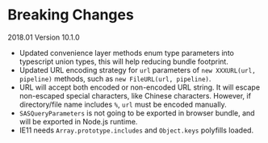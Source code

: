 # Breaking Changes

2018.01 Version 10.1.0

*  Updated convenience layer methods enum type parameters into typescript union types, this will help reducing bundle footprint.
*  Updated URL encoding strategy for `url` parameters of `new XXXURL(url, pipeline)` methods, such as `new FileURL(url, pipeline)`.
  * URL will accept both encoded or non-encoded URL string. It will escape non-escaped special characters, like Chinese characters. However, if directory/file name includes `%`, `url` must be encoded manually.
*  `SASQueryParameters` is not going to be exported in browser bundle, and will be exported in Node.js runtime.
*  IE11 needs `Array.prototype.includes` and `Object.keys` polyfills loaded.